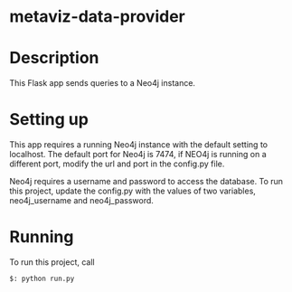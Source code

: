 # metaviz-data-provider

# Description

This Flask app sends queries to a Neo4j instance.

# Setting up

This app requires a running Neo4j instance with the default setting to localhost. The default port for Neo4j is 7474, if NEO4j is running on a different port, modify the url and port in the config.py file.

Neo4j requires a username and password to access the database.  To run this project, update the config.py with the values of two variables, neo4j_username and neo4j_password.

# Running

To run this project, call 

`$: python run.py`

